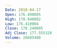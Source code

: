 ```yaml
---
Date: 2018-04-17
Open: 176.490005
High: 178.940002
Low: 176.410004
Close: 178.240005
Adj Close: 177.555328
Volume: 26605400
---
```

